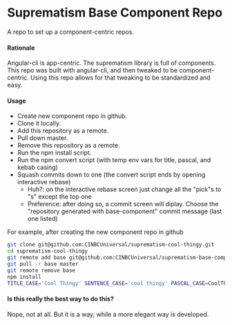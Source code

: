 # Suprematism Base Component Repo

A repo to set up a component-centric repos.

#### Rationale
Angular-cli is app-centric. The suprematism library is full of components.
This repo was built with angular-cli, and then tweaked to be
component-centric. Using this repo allows for that tweaking to be
standardized and easy.

#### Usage
- Create new component repo in github.
- Clone it locally.
- Add this repository as a remote.
- Pull down master.
- Remove this repository as a remote.
- Run the npm install script.
- Run the npm convert script (with temp env vars for title, pascal, and kebab casing)
- Squash commits down to one (the convert script ends by opening interactive rebase)
  - Huh?: on the interactive rebase screen just change all the "pick"s to "s" except the top one
  - Preference: after doing so, a commit screen will diplay.
    Choose the "repository generated with base-component" commit message (last one listed)

For example, after creating the new component repo in github
```bash
git clone git@github.com:CINBCUniversal/suprematism-cool-thingy.git
cd suprematism-cool-thingy
git remote add base git@github.com:CINBCUniversal/suprematism-base-component.git
git pull -r base master
git remote remove base
npm install
TITLE_CASE='Cool Thingy' SENTENCE_CASE='cool thingy' PASCAL_CASE=CoolThingy KEBAB_CASE=cool-thingy npm run convert
```

#### Is this really the best way to do this?
Nope, not at all. But it is a way, while a more elegant way is developed.
